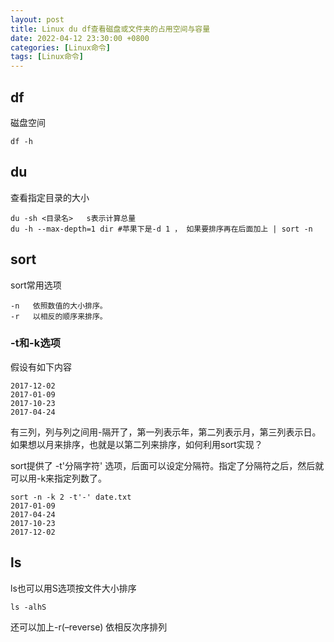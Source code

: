 ```yaml
---
layout: post
title: Linux du df查看磁盘或文件夹的占用空间与容量
date: 2022-04-12 23:30:00 +0800
categories: [Linux命令]
tags: [Linux命令]
---
```


## df

磁盘空间

```
df -h
```

## du

查看指定目录的大小

```
du -sh <目录名>   s表示计算总量
du -h --max-depth=1 dir #苹果下是-d 1 ， 如果要排序再在后面加上 | sort -n
```

## sort

sort常用选项

```
-n   依照数值的大小排序。
-r   以相反的顺序来排序。
```

### -t和-k选项

假设有如下内容

```
2017-12-02
2017-01-09
2017-10-23
2017-04-24
```

有三列，列与列之间用-隔开了，第一列表示年，第二列表示月，第三列表示日。如果想以月来排序，也就是以第二列来排序，如何利用sort实现？

sort提供了   -t'分隔字符'   选项，后面可以设定分隔符。指定了分隔符之后，然后就可以用-k来指定列数了。

```
sort -n -k 2 -t'-' date.txt     
2017-01-09
2017-04-24
2017-10-23
2017-12-02
```

## ls

ls也可以用S选项按文件大小排序

```
ls -alhS
```

还可以加上-r(–reverse) 依相反次序排列